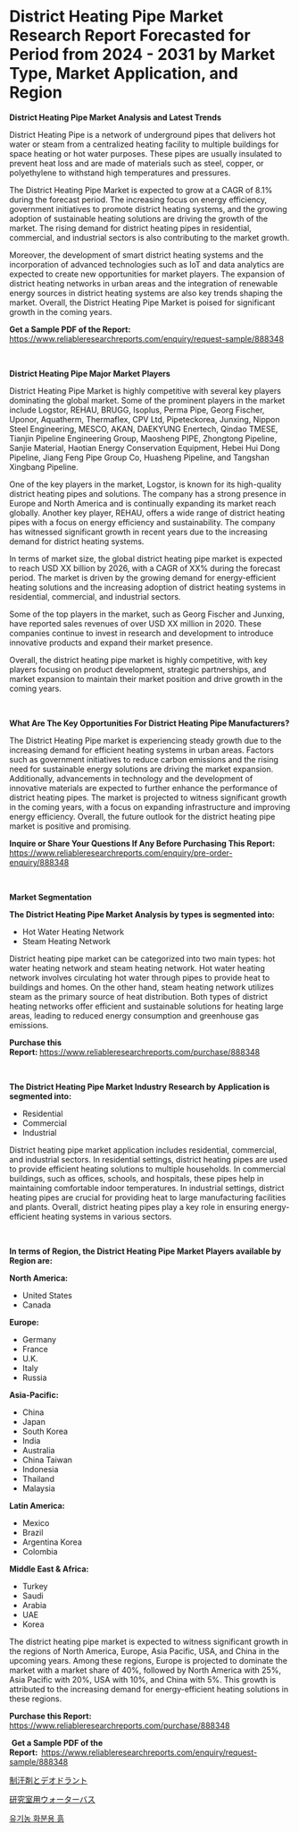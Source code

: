 <p><h1>District Heating Pipe Market Research Report Forecasted for Period from 2024 -  2031 by Market Type, Market Application, and Region</h1></p><p><strong>District Heating Pipe Market Analysis and Latest Trends</strong></p>
<p><p>District Heating Pipe is a network of underground pipes that delivers hot water or steam from a centralized heating facility to multiple buildings for space heating or hot water purposes. These pipes are usually insulated to prevent heat loss and are made of materials such as steel, copper, or polyethylene to withstand high temperatures and pressures.</p><p>The District Heating Pipe Market is expected to grow at a CAGR of 8.1% during the forecast period. The increasing focus on energy efficiency, government initiatives to promote district heating systems, and the growing adoption of sustainable heating solutions are driving the growth of the market. The rising demand for district heating pipes in residential, commercial, and industrial sectors is also contributing to the market growth.</p><p>Moreover, the development of smart district heating systems and the incorporation of advanced technologies such as IoT and data analytics are expected to create new opportunities for market players. The expansion of district heating networks in urban areas and the integration of renewable energy sources in district heating systems are also key trends shaping the market. Overall, the District Heating Pipe Market is poised for significant growth in the coming years.</p></p>
<p><strong>Get a Sample PDF of the Report:&nbsp;</strong> <a href="https://www.reliableresearchreports.com/enquiry/request-sample/888348">https://www.reliableresearchreports.com/enquiry/request-sample/888348</a></p>
<p>&nbsp;</p>
<p><strong>District Heating Pipe Major Market Players</strong></p>
<p><p>District Heating Pipe Market is highly competitive with several key players dominating the global market. Some of the prominent players in the market include Logstor, REHAU, BRUGG, Isoplus, Perma Pipe, Georg Fischer, Uponor, Aquatherm, Thermaflex, CPV Ltd, Pipeteckorea, Junxing, Nippon Steel Engineering, MESCO, AKAN, DAEKYUNG Enertech, Qindao TMESE, Tianjin Pipeline Engineering Group, Maosheng PIPE, Zhongtong Pipeline, Sanjie Material, Haotian Energy Conservation Equipment, Hebei Hui Dong Pipeline, Jiang Feng Pipe Group Co, Huasheng Pipeline, and Tangshan Xingbang Pipeline.</p><p>One of the key players in the market, Logstor, is known for its high-quality district heating pipes and solutions. The company has a strong presence in Europe and North America and is continually expanding its market reach globally. Another key player, REHAU, offers a wide range of district heating pipes with a focus on energy efficiency and sustainability. The company has witnessed significant growth in recent years due to the increasing demand for district heating systems.</p><p>In terms of market size, the global district heating pipe market is expected to reach USD XX billion by 2026, with a CAGR of XX% during the forecast period. The market is driven by the growing demand for energy-efficient heating solutions and the increasing adoption of district heating systems in residential, commercial, and industrial sectors.</p><p>Some of the top players in the market, such as Georg Fischer and Junxing, have reported sales revenues of over USD XX million in 2020. These companies continue to invest in research and development to introduce innovative products and expand their market presence.</p><p>Overall, the district heating pipe market is highly competitive, with key players focusing on product development, strategic partnerships, and market expansion to maintain their market position and drive growth in the coming years.</p></p>
<p>&nbsp;</p>
<p><strong>What Are The Key Opportunities For District Heating Pipe Manufacturers?</strong></p>
<p><p>The District Heating Pipe market is experiencing steady growth due to the increasing demand for efficient heating systems in urban areas. Factors such as government initiatives to reduce carbon emissions and the rising need for sustainable energy solutions are driving the market expansion. Additionally, advancements in technology and the development of innovative materials are expected to further enhance the performance of district heating pipes. The market is projected to witness significant growth in the coming years, with a focus on expanding infrastructure and improving energy efficiency. Overall, the future outlook for the district heating pipe market is positive and promising.</p></p>
<p><strong>Inquire or Share Your Questions If Any Before Purchasing This Report:</strong> <a href="https://www.reliableresearchreports.com/enquiry/pre-order-enquiry/888348">https://www.reliableresearchreports.com/enquiry/pre-order-enquiry/888348</a></p>
<p>&nbsp;</p>
<p><strong>Market Segmentation</strong></p>
<p><strong>The District Heating Pipe Market Analysis by types is segmented into:</strong></p>
<p><ul><li>Hot Water Heating Network</li><li>Steam Heating Network</li></ul></p>
<p><p>District heating pipe market can be categorized into two main types: hot water heating network and steam heating network. Hot water heating network involves circulating hot water through pipes to provide heat to buildings and homes. On the other hand, steam heating network utilizes steam as the primary source of heat distribution. Both types of district heating networks offer efficient and sustainable solutions for heating large areas, leading to reduced energy consumption and greenhouse gas emissions.</p></p>
<p><strong>Purchase this Report:&nbsp;</strong><a href="https://www.reliableresearchreports.com/purchase/888348">https://www.reliableresearchreports.com/purchase/888348</a></p>
<p>&nbsp;</p>
<p><strong>The District Heating Pipe Market Industry Research by Application is segmented into:</strong></p>
<p><ul><li>Residential</li><li>Commercial</li><li>Industrial</li></ul></p>
<p><p>District heating pipe market application includes residential, commercial, and industrial sectors. In residential settings, district heating pipes are used to provide efficient heating solutions to multiple households. In commercial buildings, such as offices, schools, and hospitals, these pipes help in maintaining comfortable indoor temperatures. In industrial settings, district heating pipes are crucial for providing heat to large manufacturing facilities and plants. Overall, district heating pipes play a key role in ensuring energy-efficient heating systems in various sectors.</p></p>
<p>&nbsp;</p>
<p><strong>In terms of Region, the District Heating Pipe Market Players available by Region are:</strong></p>
<p>
    <p> <strong> North America: </strong>
        <ul>
            <li>United States</li>
            <li>Canada</li>
        </ul>
        </p> 
    <p> <strong> Europe: </strong>
        <ul>
            <li>Germany</li>
            <li>France</li>
            <li>U.K.</li>
            <li>Italy</li>
            <li>Russia</li>
        </ul>
        </p> 
    <p> <strong> Asia-Pacific: </strong>
        <ul>
            <li>China</li>
            <li>Japan</li>
            <li>South Korea</li>
            <li>India</li>
            <li>Australia</li>
            <li>China Taiwan</li>
            <li>Indonesia</li>
            <li>Thailand</li>
            <li>Malaysia</li>
        </ul>
        </p> 
    <p> <strong> Latin America: </strong>
        <ul>
            <li>Mexico</li>
            <li>Brazil</li>
            <li>Argentina Korea</li>
            <li>Colombia</li>
        </ul>
        </p> 
    <p> <strong> Middle East & Africa: </strong>
        <ul>
            <li>Turkey</li>
            <li>Saudi</li>
            <li>Arabia</li>
            <li>UAE</li>
            <li>Korea</li>
        </ul>
    </p>
    </p>
<p><p>The district heating pipe market is expected to witness significant growth in the regions of North America, Europe, Asia Pacific, USA, and China in the upcoming years. Among these regions, Europe is projected to dominate the market with a market share of 40%, followed by North America with 25%, Asia Pacific with 20%, USA with 10%, and China with 5%. This growth is attributed to the increasing demand for energy-efficient heating solutions in these regions.</p></p>
<p><strong>Purchase this Report: </strong><a href="https://www.reliableresearchreports.com/purchase/888348">https://www.reliableresearchreports.com/purchase/888348</a></p>
<p>&nbsp;<strong>Get a Sample PDF of the Report:&nbsp;&nbsp;</strong><a href="https://www.reliableresearchreports.com/enquiry/request-sample/888348">https://www.reliableresearchreports.com/enquiry/request-sample/888348</a></p>
<p><strong></strong></p>
<p><p><a href="https://medium.com/@s.guest01/%E5%88%B6%E6%B1%97%E5%89%A4%E3%81%A8%E6%B6%88%E8%87%AD%E5%89%A4%E3%81%AE%E5%B8%82%E5%A0%B4%E8%A6%8F%E6%A8%A1%E3%81%A8%E5%B8%82%E5%A0%B4%E5%8B%95%E5%90%91-%E5%AE%8C%E5%85%A8%E3%81%AA%E6%A5%AD%E7%95%8C%E6%A6%82%E8%A6%81-2024%E5%B9%B4%E3%81%8B%E3%82%892031%E5%B9%B4-dbe378f1210f">制汗剤とデオドラント</a></p><p><a href="https://medium.com/@josuehezog2023/%E7%A0%94%E7%A9%B6%E6%89%80%E7%94%A8%E3%82%A6%E3%82%A9%E3%83%BC%E3%82%BF%E3%83%BC%E3%83%90%E3%82%B9%E3%81%AE%E5%B8%82%E5%A0%B4%E8%AA%BF%E6%9F%BB%E3%83%AC%E3%83%9D%E3%83%BC%E3%83%88-%E3%81%9D%E3%81%AE%E6%AD%B4%E5%8F%B2%E3%81%A82031%E5%B9%B4%E3%81%BE%E3%81%A7%E3%81%AE%E4%BA%88%E6%B8%AC-b037a22dfeac">研究室用ウォーターバス</a></p><p><a href="https://medium.com/@kathyorton6556/%EC%9C%A0%EA%B8%B0%EB%86%8D-%ED%8F%AC%ED%85%85-%ED%86%A0%EC%96%91-%EC%8B%9C%EC%9E%A5-%EA%B7%9C%EB%AA%A8-%EC%8B%9C%EC%9E%A5-%EC%A0%84%EB%A7%9D-%EB%B0%8F-%EC%8B%9C%EC%9E%A5-%EC%98%88%EC%B8%A1-2024%EB%85%84%EB%B6%80%ED%84%B0-2031%EB%85%84-b04a97087428">유기농 화분용 흙</a></p></p>